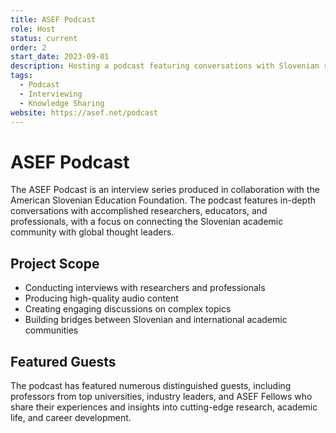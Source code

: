 ```yaml
---
title: ASEF Podcast
role: Host
status: current
order: 2
start_date: 2023-09-01
description: Hosting a podcast featuring conversations with Slovenian researchers and professionals from various fields, exploring their work and insights.
tags:
  - Podcast
  - Interviewing
  - Knowledge Sharing
website: https://asef.net/podcast
---
```


# ASEF Podcast

The ASEF Podcast is an interview series produced in collaboration with the American Slovenian Education Foundation. The podcast features in-depth conversations with accomplished researchers, educators, and professionals, with a focus on connecting the Slovenian academic community with global thought leaders.

## Project Scope

- Conducting interviews with researchers and professionals
- Producing high-quality audio content
- Creating engaging discussions on complex topics
- Building bridges between Slovenian and international academic communities

## Featured Guests

The podcast has featured numerous distinguished guests, including professors from top universities, industry leaders, and ASEF Fellows who share their experiences and insights into cutting-edge research, academic life, and career development.